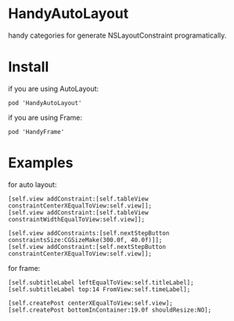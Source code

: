 HandyAutoLayout
===============

handy categories for generate NSLayoutConstraint programatically.

Install
===============

if you are using AutoLayout:

```
pod 'HandyAutoLayout'
```

if you are using Frame:

```
pod 'HandyFrame'
```


Examples
===============

for auto layout:

    [self.view addConstraint:[self.tableView constraintCenterXEqualToView:self.view]];
    [self.view addConstraint:[self.tableView constraintWidthEqualToView:self.view]];
    
    [self.view addConstraints:[self.nextStepButton constraintsSize:CGSizeMake(300.0f, 40.0f)]];
    [self.view addConstraint:[self.nextStepButton constraintCenterXEqualToView:self.view]];

for frame:

    [self.subtitleLabel leftEqualToView:self.titleLabel];
    [self.subtitleLabel top:14 FromView:self.timeLabel];
                    
    [self.createPost centerXEqualToView:self.view];
    [self.createPost bottomInContainer:19.0f shouldResize:NO];
